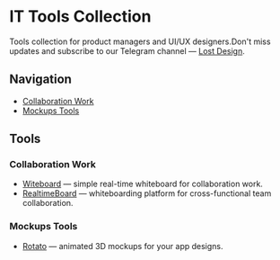 # IT Tools Collection

Tools collection for product managers and UI/UX designers.Don't miss updates and subscribe to our Telegram channel — [Lost Design](https://tglink.me/lostdesign).

## Navigation

* [Collaboration Work](#collaboration-work)
* [Mockups Tools](#mockups-tools)

## Tools

### Collaboration Work

* [Witeboard](https://www.witeboard.com/) — simple real-time whiteboard for collaboration work.
* [RealtimeBoard](https://www.realtimeboard.com/) — whiteboarding platform for
cross-functional team collaboration.

### Mockups Tools
* [Rotato](https://rotato.xyz/) — animated 3D mockups for your app designs.
